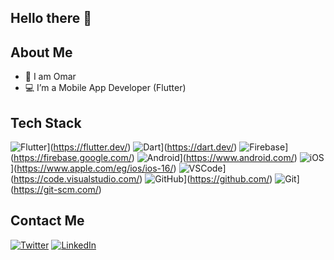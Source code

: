 ## Hello there 👋
  
## About Me 
- 👀 I am Omar
- 💻 I’m a Mobile App Developer (Flutter)

## Tech Stack 
![Flutter](https://img.shields.io/badge/Flutter-02569B?style=for-the-badge&logo=flutter&logoColor=white)](https://flutter.dev/)
![Dart](https://img.shields.io/badge/Dart-0175C2?style=for-the-badge&logo=dart&logoColor=white)](https://dart.dev/)
![Firebase](https://img.shields.io/badge/Firebase-FFCA28?style=for-the-badge&logo=firebase&logoColor=black)](https://firebase.google.com/)
![Android](https://img.shields.io/badge/Android-3DDC84?style=for-the-badge&logo=android&logoColor=white)](https://www.android.com/)
![iOS](https://img.shields.io/badge/iOS-000000?style=for-the-badge&logo=ios&logoColor=white)](https://www.apple.com/eg/ios/ios-16/)
![VSCode](https://img.shields.io/badge/Visual_Studio_Code-007ACC?style=for-the-badge&logo=visual-studio-code&logoColor=white)](https://code.visualstudio.com/)
![GitHub](https://img.shields.io/badge/GitHub-100000?style=for-the-badge&logo=github&logoColor=white)](https://github.com/)
![Git](https://img.shields.io/badge/git-%23F05033.svg?style=for-the-badge&logo=git&logoColor=white)](https://git-scm.com/)


## Contact Me
[![Twitter](https://img.shields.io/badge/Twitter-1DA1F2?style=for-the-badge&logo=twitter&logoColor=white)](https://twitter.com/Omar27825192348)
[![LinkedIn](https://img.shields.io/badge/LinkedIn-0077B5?style=for-the-badge&logo=linkedin&logoColor=white)](https://www.linkedin.com/in/omar-essam-39678227b/)
